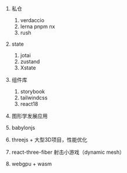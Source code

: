 1. 私仓
   1. verdaccio
   2. lerna pnpm nx
   3. rush
2. state
   1. jotai
   2. zustand
   3. Xstate
3. 组件库
   1. storybook
   2. tailwindcss
   3. react18

1. 图形学发展应用
2. babylonjs
3. threejs + 大型3D项目，性能优化
4. react-three-fiber 射击小游戏（dynamic mesh）
5. webgpu + wasm
